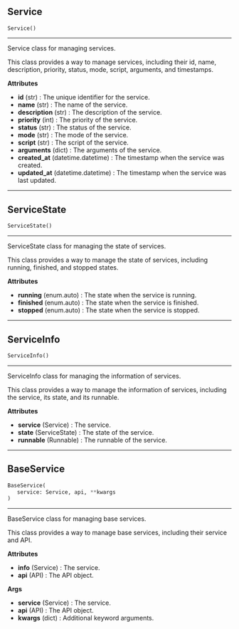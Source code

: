 #


## Service
```python 
Service()
```


---
Service class for managing services.

This class provides a way to manage services, including their id, name, description, priority, status, mode, script, arguments, and timestamps.


**Attributes**

* **id** (str) : The unique identifier for the service.
* **name** (str) : The name of the service.
* **description** (str) : The description of the service.
* **priority** (int) : The priority of the service.
* **status** (str) : The status of the service.
* **mode** (str) : The mode of the service.
* **script** (str) : The script of the service.
* **arguments** (dict) : The arguments of the service.
* **created_at** (datetime.datetime) : The timestamp when the service was created.
* **updated_at** (datetime.datetime) : The timestamp when the service was last updated.


----


## ServiceState
```python 
ServiceState()
```


---
ServiceState class for managing the state of services.

This class provides a way to manage the state of services, including running, finished, and stopped states.


**Attributes**

* **running** (enum.auto) : The state when the service is running.
* **finished** (enum.auto) : The state when the service is finished.
* **stopped** (enum.auto) : The state when the service is stopped.


----


## ServiceInfo
```python 
ServiceInfo()
```


---
ServiceInfo class for managing the information of services.

This class provides a way to manage the information of services, including the service, its state, and its runnable.


**Attributes**

* **service** (Service) : The service.
* **state** (ServiceState) : The state of the service.
* **runnable** (Runnable) : The runnable of the service.


----


## BaseService
```python 
BaseService(
   service: Service, api, **kwargs
)
```


---
BaseService class for managing base services.

This class provides a way to manage base services, including their service and API.


**Attributes**

* **info** (Service) : The service.
* **api** (API) : The API object.


**Args**

* **service** (Service) : The service.
* **api** (API) : The API object.
* **kwargs** (dict) : Additional keyword arguments.

